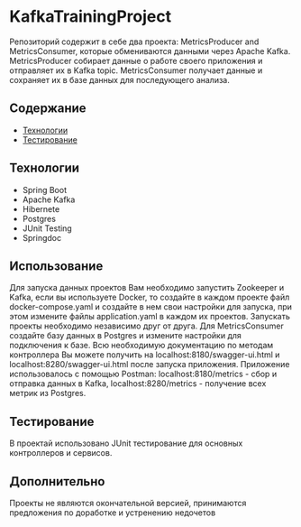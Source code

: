 # KafkaTrainingProject
Репозиторий содержит в себе два проекта: MetricsProducer and MetricsConsumer, которые обмениваются данными через Apache Kafka.
MetricsProducer собирает данные о работе своего приложения и отправляет их в Kafka topic. 
MetricsConsumer получает данные и сохраняет их в базе данных для последующего анализа.

## Содержание
- [Технологии](#технологии)
- [Тестирование](#тестирование)
  
## Технологии
- Spring Boot
- Apache Kafka
- Hibernete
- Postgres
- JUnit Testing
- Springdoc

## Использование
Для запуска данных проектов Вам необходимо запустить Zookeeper и Kafka, если вы используете Docker, то создайте в каждом проекте
файл docker-compose.yaml и создайте в нем свои настройки для запуска, при этом измените файлы application.yaml в каждом их проектов.
Запускать проекты необходимо независимо друг от друга.
Для MetricsConsumer создайте базу данных в Postgres и измените настройки для подключения к базе.
Всю необходимую документацию по методам контроллера Вы можете получить на localhost:8180/swagger-ui.html и localhost:8280/swagger-ui.html после запуска приложения.
Приложение использовалось с помощью Postman: localhost:8180/metrics - сбор и отправка данных в Kafka, localhost:8280/metrics - получение всех метрик из Postgres.

## Тестирование
В проектай использовано JUnit тестирование для основных контроллеров и сервисов.

## Дополнительно
Проекты не являются окончательной версией, принимаются предложения по доработке и устренению недочетов
